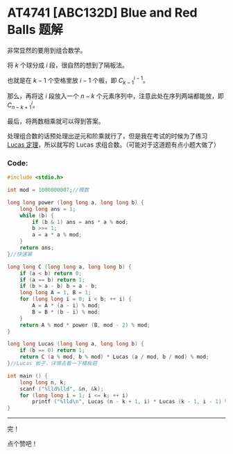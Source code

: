 # AT4741 [ABC132D] Blue and Red Balls 题解

非常显然的要用到组合数学。

将 $k$ 个球分成 $i$ 段，很自然的想到了隔板法。

也就是在 $k-1$ 个空格里放 $i-1$ 个板，即 $C_{k-1}^{i-1}$。

那么，再将这 $i$ 段放入一个 $n-k$ 个元素序列中，注意此处在序列两端都能放，即 $C_{n-k+1}^{i}$。

最后，将两数相乘就可以得到答案。

处理组合数的话预处理出逆元和阶乘就行了，但是我在考试的时候为了练习 [Lucas 定理]((https://www.luogu.com.cn/problem/P3807))，所以就写的 Lucas 求组合数。（可能对于这道题有点小题大做了）

### Code:

```c++
#include <stdio.h>

int mod = 1000000007;//模数

long long power (long long a, long long b) {
    long long ans = 1;
    while (b) {
        if (b & 1) ans = ans * a % mod;
        b >>= 1;
        a = a * a % mod;
    }
    return ans;
}//快速幂

long long C (long long a, long long b) {
    if (a < b) return 0;
    if (a == b) return 1;
    if (b > a - b) b = a - b;
    long long A = 1, B = 1;
    for (long long i = 0; i < b; ++ i) {
        A = A * (a - i) % mod;
        B = B * (b - i) % mod;
    }
    return A % mod * power (B, mod - 2) % mod;
}

long long Lucas (long long a, long long b) {
    if (b == 0) return 1;
    return C (a % mod, b % mod) * Lucas (a / mod, b / mod) % mod;
}//Lucas 板子，详情去看一下模板题

int main () {
    long long n, k;
    scanf ("%lld%lld", &n, &k);
    for (long long i = 1; i <= k; ++ i)
        printf ("%lld\n", Lucas (n - k + 1, i) * Lucas (k - 1, i - 1) % mod);//直接套公式
}
```

---

完！

点个赞吧！